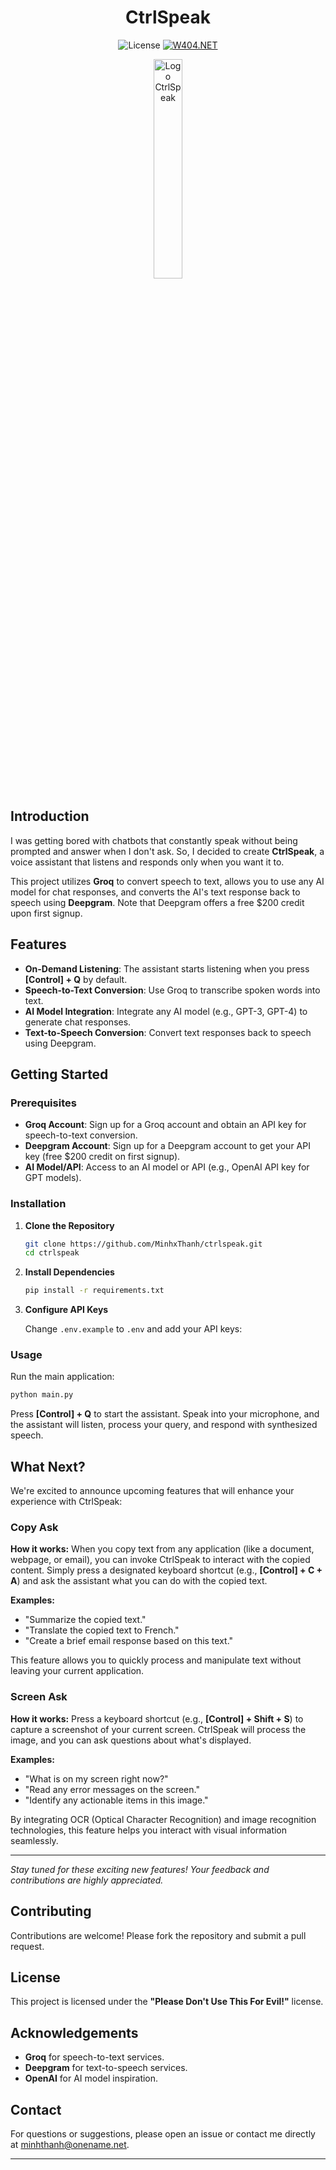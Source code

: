 <div align="center">
  
# CtrlSpeak
  
<p align="center">
  <img src="https://img.shields.io/badge/license-Please%20Don't%20Use%20This%20For%20Evil!-red.svg" alt="License">
  <a href="https://w404.net/">
    <img src="https://img.shields.io/badge/by-W404.NET-purple.svg" alt="W404.NET">
  </a>
</p>

</div>

<p align="center">
  <img width="30%" src="https://github.com/user-attachments/assets/9a837419-6636-4d39-b865-53ecf39eb742" alt="Logo CtrlSpeak">
</p>

## Introduction

I was getting bored with chatbots that constantly speak without being prompted and answer when I don't ask. So, I decided to create **CtrlSpeak**, a voice assistant that listens and responds only when you want it to.

This project utilizes **Groq** to convert speech to text, allows you to use any AI model for chat responses, and converts the AI's text response back to speech using **Deepgram**. Note that Deepgram offers a free $200 credit upon first signup.

## Features

- **On-Demand Listening**: The assistant starts listening when you press **[Control] + Q** by default.
- **Speech-to-Text Conversion**: Use Groq to transcribe spoken words into text.
- **AI Model Integration**: Integrate any AI model (e.g., GPT-3, GPT-4) to generate chat responses.
- **Text-to-Speech Conversion**: Convert text responses back to speech using Deepgram.

## Getting Started

### Prerequisites

- **Groq Account**: Sign up for a Groq account and obtain an API key for speech-to-text conversion.
- **Deepgram Account**: Sign up for a Deepgram account to get your API key (free $200 credit on first signup).
- **AI Model/API**: Access to an AI model or API (e.g., OpenAI API key for GPT models).

### Installation

1. **Clone the Repository**

   ```bash
   git clone https://github.com/MinhxThanh/ctrlspeak.git
   cd ctrlspeak
   ```

2. **Install Dependencies**

   ```bash
   pip install -r requirements.txt
   ```

3. **Configure API Keys**

   Change `.env.example` to `.env` and add your API keys:

### Usage

Run the main application:

```bash
python main.py
```

Press **[Control] + Q** to start the assistant. Speak into your microphone, and the assistant will listen, process your query, and respond with synthesized speech.

## What Next?

We're excited to announce upcoming features that will enhance your experience with CtrlSpeak:

### Copy Ask

**How it works:** When you copy text from any application (like a document, webpage, or email), you can invoke CtrlSpeak to interact with the copied content. Simply press a designated keyboard shortcut (e.g., **[Control] + C + A**) and ask the assistant what you can do with the copied text.

**Examples:**

- "Summarize the copied text."
- "Translate the copied text to French."
- "Create a brief email response based on this text."

This feature allows you to quickly process and manipulate text without leaving your current application.

### Screen Ask

**How it works:** Press a keyboard shortcut (e.g., **[Control] + Shift + S**) to capture a screenshot of your current screen. CtrlSpeak will process the image, and you can ask questions about what's displayed.

**Examples:**

- "What is on my screen right now?"
- "Read any error messages on the screen."
- "Identify any actionable items in this image."

By integrating OCR (Optical Character Recognition) and image recognition technologies, this feature helps you interact with visual information seamlessly.

---

*Stay tuned for these exciting new features! Your feedback and contributions are highly appreciated.*

## Contributing

Contributions are welcome! Please fork the repository and submit a pull request.

## License

This project is licensed under the **"Please Don't Use This For Evil!"** license.

## Acknowledgements

- **Groq** for speech-to-text services.
- **Deepgram** for text-to-speech services.
- **OpenAI** for AI model inspiration.

## Contact

For questions or suggestions, please open an issue or contact me directly at [minhthanh@onename.net](mailto:minhthanh@onename.net).

---
